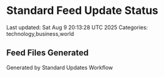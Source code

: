 # Standard Feed Update Status
Last updated: Sat Aug  9 20:13:28 UTC 2025
Categories: technology,business,world

## Feed Files Generated

Generated by Standard Updates Workflow
